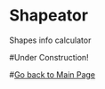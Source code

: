 # Shapeator
Shapes info calculator

#Under Construction!


#[Go back to Main Page](https://erickjreyes.me)
